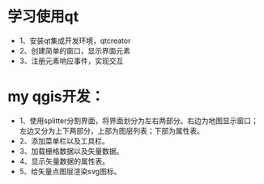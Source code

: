 # 学习使用qt  
- 1、安装qt集成开发环境，qtcreator
- 2、创建简单的窗口，显示界面元素
- 3、注册元素响应事件，实现交互

# my qgis开发：
- 1、使用splitter分割界面，将界面划分为左右两部分。右边为地图显示窗口；左边又分为上下两部分，上部为图层列表；下部为属性表。
- 2、添加菜单栏以及工具栏。
- 3、加载栅格数据以及矢量数据。
- 4、显示矢量数据的属性表。
- 5、给矢量点图层渲染svg图标。
